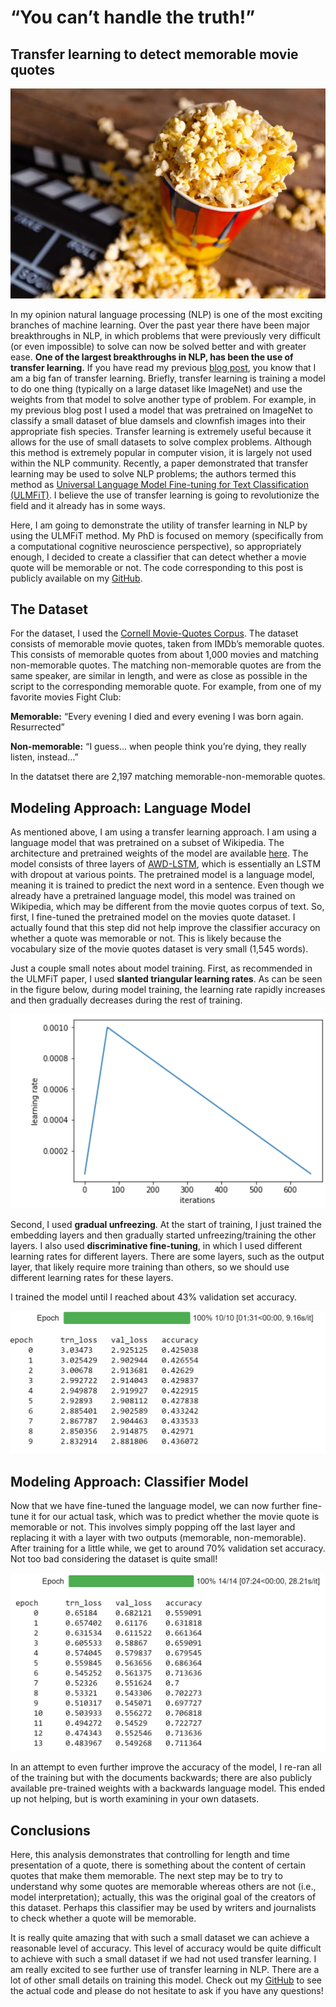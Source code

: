 # “You can’t handle the truth!”

## Transfer learning to detect memorable movie quotes

![](/images/2018-12-26-transfer-learning-nlp/media/image1.jpeg)

In my opinion natural language processing (NLP) is one of the most exciting branches of machine learning. Over the past year there have been major breakthroughs in NLP, in which problems that were previously very difficult (or even impossible) to solve can now be solved better and with greater ease. **One of the largest breakthroughs in NLP, has been the use of transfer learning.** If you have read my previous [blog post](https://towardsdatascience.com/does-deep-learning-really-require-big-data-no-13890b014ded), you know that I am a big fan of transfer learning. Briefly, transfer learning is training a model to do one thing (typically on a large dataset like ImageNet) and use the weights from that model to solve another type of problem. For example, in my previous blog post I used a model that was pretrained on ImageNet to classify a small dataset of blue damsels and clownfish images into their appropriate fish species. Transfer learning is extremely useful because it allows for the use of small datasets to solve complex problems. Although this method is extremely popular in computer vision, it is largely not used within the NLP community. Recently, a paper demonstrated that transfer learning may be used to solve NLP problems; the authors termed this method as [Universal Language Model Fine-tuning for Text Classification (ULMFiT)](https://arxiv.org/abs/1801.06146). I believe the use of transfer learning is going to revolutionize the field and it already has in some ways.

Here, I am going to demonstrate the utility of transfer learning in NLP by using the ULMFiT method. My PhD is focused on memory (specifically from a computational cognitive neuroscience perspective), so appropriately enough, I decided to create a classifier that can detect whether a movie quote will be memorable or not. The code corresponding to this post is publicly available on my [GitHub](https://github.com/zachmonge/movie_quote_memorability).

## The Dataset

For the dataset, I used the [Cornell Movie-Quotes Corpus](http://www.cs.cornell.edu/~cristian/memorability.html). The dataset consists of memorable movie quotes, taken from IMDb’s memorable quotes. This consists of memorable quotes from about 1,000 movies and matching non-memorable quotes. The matching non-memorable quotes are from the same speaker, are similar in length, and were as close as possible in the script to the corresponding memorable quote. For example, from one of my favorite movies Fight Club:

**Memorable:** “Every evening I died and every evening I was born again. Resurrected”

**Non-memorable:** “I guess… when people think you’re dying, they really listen, instead…”

In the datatset there are 2,197 matching memorable-non-memorable quotes.

## Modeling Approach: Language Model

As mentioned above, I am using a transfer learning approach. I am using a language model that was pretrained on a subset of Wikipedia. The architecture and pretrained weights of the model are available [here](http://files.fast.ai/models/wt103/). The model consists of three layers of [AWD-LSTM](https://arxiv.org/abs/1708.02182), which is essentially an LSTM with dropout at various points. The pretrained model is a language model, meaning it is trained to predict the next word in a sentence. Even though we already have a pretrained language model, this model was trained on Wikipedia, which may be different from the movie quotes corpus of text. So, first, I fine-tuned the pretrained model on the movies quote dataset. I actually found that this step did not help improve the classifier accuracy on whether a quote was memorable or not. This is likely because the vocabulary size of the movie quotes dataset is very small (1,545 words).

Just a couple small notes about model training. First, as recommended in the ULMFiT paper, I used **slanted triangular learning rates**. As can be seen in the figure below, during model training, the learning rate rapidly increases and then gradually decreases during the rest of training.

![](/images/2018-12-26-transfer-learning-nlp/media/image2.png)

Second, I used **gradual unfreezing**. At the start of training, I just trained the embedding layers and then gradually started unfreezing/training the other layers. I also used **discriminative fine-tuning**, in which I used different learning rates for different layers. There are some layers, such as the output layer, that likely require more training than others, so we should use different learning rates for these layers.

I trained the model until I reached about 43% validation set accuracy.

![](/images/2018-12-26-transfer-learning-nlp/media/image3.png)

## Modeling Approach: Classifier Model

Now that we have fine-tuned the language model, we can now further fine-tune it for our actual task, which was to predict whether the movie quote is memorable or not. This involves simply popping off the last layer and replacing it with a layer with two outputs (memorable, non-memorable). After training for a little while, we get to around 70% validation set accuracy. Not too bad considering the dataset is quite small!

![](/images/2018-12-26-transfer-learning-nlp/media/image4.png)

In an attempt to even further improve the accuracy of the model, I re-ran all of the training but with the documents backwards; there are also publicly available pre-trained weights with a backwards language model. This ended up not helping, but is worth examining in your own datasets.

## Conclusions

Here, this analysis demonstrates that controlling for length and time presentation of a quote, there is something about the content of certain quotes that make them memorable. The next step may be to try to understand why some quotes are memorable whereas others are not (i.e., model interpretation); actually, this was the original goal of the creators of this dataset. Perhaps this classifier may be used by writers and journalists to check whether a quote will be memorable.

It is really quite amazing that with such a small dataset we can achieve a reasonable level of accuracy. This level of accuracy would be quite difficult to achieve with such a small dataset if we had not used transfer learning. I am really excited to see further use of transfer learning in NLP. There are a lot of other small details on training this model. Check out my [GitHub](https://github.com/zachmonge/movie_quote_memorability) to see the actual code and please do not hesitate to ask if you have any questions!
